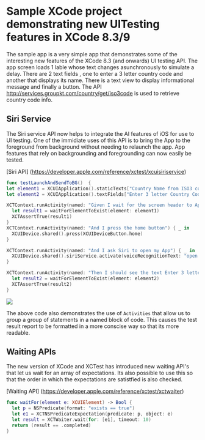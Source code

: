 # Sample XCode project demonstrating new UITesting features in XCode 8.3/9

The sample app is a very simple app that demonstrates some of the interesting new features of the XCode 8.3 (and onwards) UI testing API. The app screen loads 1 lable whose text changes asunchronously to simulate a delay. There are 2 text fields , one to enter a 3 letter country code and another that displays its name. There is a text view to display informational message and finally a button. The API http://services.groupkt.com/country/get/iso3code is used to retrieve country code info.

## Siri Service

The Siri service API now helps to integrate the AI features of iOS for use to UI testing. One of the immidiate uses of this API is to bring the App to the foreground from background without needing to relaunch the app. App features that rely on backgrounding and foregrounding can now easily be tested.

 [Siri API] (https://developer.apple.com/reference/xctest/xcuisiriservice)

```swift
func testLaunchAndSendToBG()  {
let element1 = XCUIApplication().staticTexts["Country Name from ISO3 code"]
let element2 = XCUIApplication().textFields["Enter 3 letter Country Code"]

XCTContext.runActivity(named: "Given I wait for the screen header to Appear") { _ in
  let result1 = waitForElementToExist(element: element1)
  XCTAssertTrue(result1)
}
XCTContext.runActivity(named: "And I press the home button") { _ in
  XCUIDevice.shared().press(XCUIDeviceButton.home)
}

XCTContext.runActivity(named: "And I ask Siri to open my App") { _ in
  XCUIDevice.shared().siriService.activate(voiceRecognitionText: "open xcode832")
}

XCTContext.runActivity(named: "Then I should see the text Enter 3 letter Country Code") { _ in
  let result2 = waitForElementToExist(element: element2)
  XCTAssertTrue(result2)
}

```

![](https://github.com/mvemjsun/Xcode83/blob/master/public/img/activity.png?raw=true)

The above code also demonstrates the use of `Activities`  that allow us to group a group of statements in a named block of code. This causes the test result report to be formatted in a more conscise way so that its more readable.

## Waiting APIs
The new version of XCode and XCTest has introduced new waiting API's that let us wait for an array of expectations. Its also possible to use this so that the order in which the expectations are satistfied is also checked.

[Waiting API] (https://developer.apple.com/reference/xctest/xctwaiter)

```swift
func waitFor(element e: XCUIElement) -> Bool {
  let p = NSPredicate(format: "exists == true")
  let e1 = XCTNSPredicateExpectation(predicate: p, object: e)
  let result = XCTWaiter.wait(for: [e1], timeout: 10)
  return (result == .completed)
}
```
